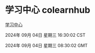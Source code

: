 # 学习中心 colearnhub
[学习中心](http://219.139.196.164:56308/colearnhub/)

2024年 09月 04日 星期三 16:30:02 CST

2024年 09月 04日 星期三 08:30:02 GMT
